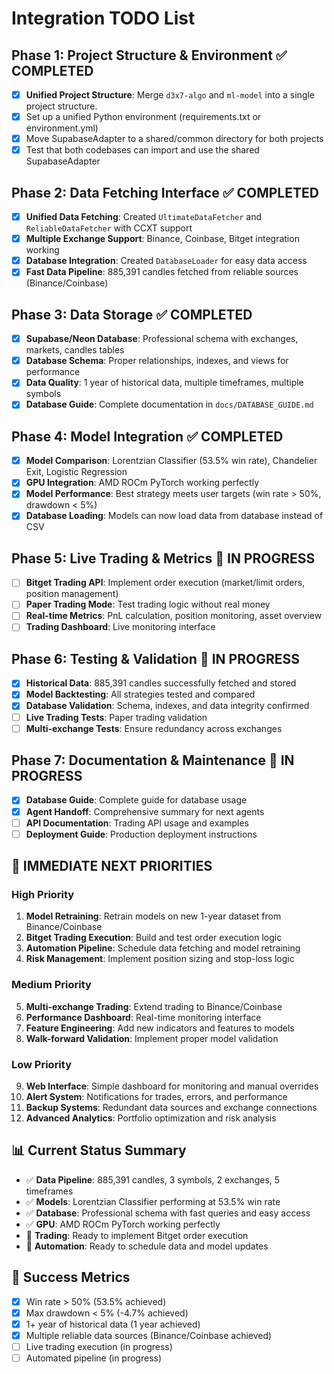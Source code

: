 # Integration TODO List

## Phase 1: Project Structure & Environment ✅ COMPLETED
- [x] **Unified Project Structure**: Merge `d3x7-algo` and `ml-model` into a single project structure.
- [x] Set up a unified Python environment (requirements.txt or environment.yml)
- [x] Move SupabaseAdapter to a shared/common directory for both projects
- [x] Test that both codebases can import and use the shared SupabaseAdapter

## Phase 2: Data Fetching Interface ✅ COMPLETED
- [x] **Unified Data Fetching**: Created `UltimateDataFetcher` and `ReliableDataFetcher` with CCXT support
- [x] **Multiple Exchange Support**: Binance, Coinbase, Bitget integration working
- [x] **Database Integration**: Created `DatabaseLoader` for easy data access
- [x] **Fast Data Pipeline**: 885,391 candles fetched from reliable sources (Binance/Coinbase)

## Phase 3: Data Storage ✅ COMPLETED
- [x] **Supabase/Neon Database**: Professional schema with exchanges, markets, candles tables
- [x] **Database Schema**: Proper relationships, indexes, and views for performance
- [x] **Data Quality**: 1 year of historical data, multiple timeframes, multiple symbols
- [x] **Database Guide**: Complete documentation in `docs/DATABASE_GUIDE.md`

## Phase 4: Model Integration ✅ COMPLETED
- [x] **Model Comparison**: Lorentzian Classifier (53.5% win rate), Chandelier Exit, Logistic Regression
- [x] **GPU Integration**: AMD ROCm PyTorch working perfectly
- [x] **Model Performance**: Best strategy meets user targets (win rate > 50%, drawdown < 5%)
- [x] **Database Loading**: Models can now load data from database instead of CSV

## Phase 5: Live Trading & Metrics 🚧 IN PROGRESS
- [ ] **Bitget Trading API**: Implement order execution (market/limit orders, position management)
- [ ] **Paper Trading Mode**: Test trading logic without real money
- [ ] **Real-time Metrics**: PnL calculation, position monitoring, asset overview
- [ ] **Trading Dashboard**: Live monitoring interface

## Phase 6: Testing & Validation 🚧 IN PROGRESS
- [x] **Historical Data**: 885,391 candles successfully fetched and stored
- [x] **Model Backtesting**: All strategies tested and compared
- [x] **Database Validation**: Schema, indexes, and data integrity confirmed
- [ ] **Live Trading Tests**: Paper trading validation
- [ ] **Multi-exchange Tests**: Ensure redundancy across exchanges

## Phase 7: Documentation & Maintenance 🚧 IN PROGRESS
- [x] **Database Guide**: Complete guide for database usage
- [x] **Agent Handoff**: Comprehensive summary for next agents
- [ ] **API Documentation**: Trading API usage and examples
- [ ] **Deployment Guide**: Production deployment instructions

## 🚀 IMMEDIATE NEXT PRIORITIES

### High Priority
1. **Model Retraining**: Retrain models on new 1-year dataset from Binance/Coinbase
2. **Bitget Trading Execution**: Build and test order execution logic
3. **Automation Pipeline**: Schedule data fetching and model retraining
4. **Risk Management**: Implement position sizing and stop-loss logic

### Medium Priority
5. **Multi-exchange Trading**: Extend trading to Binance/Coinbase
6. **Performance Dashboard**: Real-time monitoring interface
7. **Feature Engineering**: Add new indicators and features to models
8. **Walk-forward Validation**: Implement proper model validation

### Low Priority
9. **Web Interface**: Simple dashboard for monitoring and manual overrides
10. **Alert System**: Notifications for trades, errors, and performance
11. **Backup Systems**: Redundant data sources and exchange connections
12. **Advanced Analytics**: Portfolio optimization and risk analysis

## 📊 Current Status Summary
- ✅ **Data Pipeline**: 885,391 candles, 3 symbols, 2 exchanges, 5 timeframes
- ✅ **Models**: Lorentzian Classifier performing at 53.5% win rate
- ✅ **Database**: Professional schema with fast queries and easy access
- ✅ **GPU**: AMD ROCm PyTorch working perfectly
- 🚧 **Trading**: Ready to implement Bitget order execution
- 🚧 **Automation**: Ready to schedule data and model updates

## 🎯 Success Metrics
- [x] Win rate > 50% (53.5% achieved)
- [x] Max drawdown < 5% (-4.7% achieved)
- [x] 1+ year of historical data (1 year achieved)
- [x] Multiple reliable data sources (Binance/Coinbase achieved)
- [ ] Live trading execution (in progress)
- [ ] Automated pipeline (in progress)
